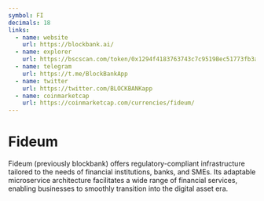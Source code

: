 ```yaml
---
symbol: FI
decimals: 18
links:
  - name: website
    url: https://blockbank.ai/
  - name: explorer
    url: https://bscscan.com/token/0x1294f4183763743c7c9519Bec51773fb3aCD78FD
  - name: telegram
    url: https://t.me/BlockBankApp
  - name: twitter
    url: https://twitter.com/BLOCKBANKapp
  - name: coinmarketcap
    url: https://coinmarketcap.com/currencies/fideum/
---
```


# Fideum

Fideum (previously blockbank) offers regulatory-compliant infrastructure tailored to the needs of financial institutions, banks, and SMEs. Its adaptable microservice architecture facilitates a wide range of financial services, enabling businesses to smoothly transition into the digital asset era.
